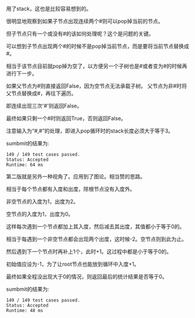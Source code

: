 用了stack，这也是比较容易想到的。

很明显地观察到如果子节点出现连续两个#则可以pop掉当前的节点。

但子节点只有一个或没有#的该如何处理呢？这个是问题的关键。

可以想到子节点出现两个#的时候不是pop掉当前节点，而是要将当前节点替换成#。

相当于该节点目前就pop掉为空了，以方便另一个子树也是#或者变为#的时候再进行下一步。

如果父节点为#则直接返回False，因为空节点无法承载子树。
父节点为非#时将父节点替换成#，再往下遍历。

即连续出现三次'#'则返回False。

最终如果只剩一个#时则返回True，否则返回False。

注意输入为“#,#”的处理，即进入pop循环时的stack长度必须大于等于3。

sumbmit的结果为:
```
149 / 149 test cases passed.
Status: Accepted
Runtime: 64 ms
```

第二版就是另外一种视角了。应用到了图论。相当赞的思路。

相当于每个节点都有入度和出度，除根节点没有入度外。

非空节点的入度为1，出度为2。

空节点的入度为1，出度为0。

这样每次遇到一个节点都加上其入度，然后减去其出度，其值都小于等于0的。

相当于每遇到一个非空节点都会出现两个出度，这时候-2。空节点则到此为止。

然后遇到下一个节点时再补上1个，此时+1。这过程中都是小于等于0的。

初始值应设为-1，为了让root节点也能放到循环中入度+1。

最终如果全程没出现大于0的情况，则返回最后的统计结果是否等于0。

sumbmit的结果为:
```
149 / 149 test cases passed.
Status: Accepted
Runtime: 48 ms
```
